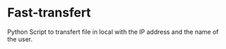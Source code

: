 # Fast-transfert
Python Script to transfert file in local with the IP address and the name of the user.
